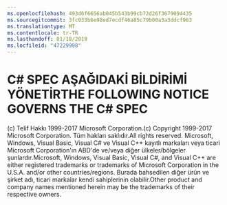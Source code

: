 ```yaml
---
ms.openlocfilehash: 493d6f6656ab045b543b99cb72d26f3679094435
ms.sourcegitcommit: 3fc033b6e98ed7ecdf46a85c79b00a3a3ddcf963
ms.translationtype: MT
ms.contentlocale: tr-TR
ms.lasthandoff: 01/18/2019
ms.locfileid: "47229998"
---
```

<a name="the-following-notice-governs-the-c-spec"></a><span data-ttu-id="e57dc-101">C# SPEC AŞAĞIDAKİ BİLDİRİMİ YÖNETİR</span><span class="sxs-lookup"><span data-stu-id="e57dc-101">THE FOLLOWING NOTICE GOVERNS THE C# SPEC</span></span>
=====

<span data-ttu-id="e57dc-102">(c) Telif Hakkı 1999-2017 Microsoft Corporation.</span><span class="sxs-lookup"><span data-stu-id="e57dc-102">(c) Copyright 1999-2017 Microsoft Corporation.</span></span> <span data-ttu-id="e57dc-103">Tüm hakları saklıdır.</span><span class="sxs-lookup"><span data-stu-id="e57dc-103">All rights reserved.</span></span>
<span data-ttu-id="e57dc-104">Microsoft, Windows, Visual Basic, Visual C# ve Visual C++ kayıtlı markaları veya ticari Microsoft Corporation'ın ABD'de ve/veya diğer ülkeler/bölgeler şunlardır.</span><span class="sxs-lookup"><span data-stu-id="e57dc-104">Microsoft, Windows, Visual Basic, Visual C#, and Visual C++ are either registered trademarks or trademarks of Microsoft Corporation in the U.S.A. and/or other countries/regions.</span></span>
<span data-ttu-id="e57dc-105">Burada bahsedilen diğer ürün ve şirket adı, ticari markalar kendi sahiplerinin olabilir.</span><span class="sxs-lookup"><span data-stu-id="e57dc-105">Other product and company names mentioned herein may be the trademarks of their respective owners.</span></span>
